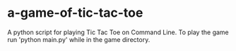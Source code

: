 # a-game-of-tic-tac-toe
A python script for playing Tic Tac Toe on Command Line.
To play the game run 'python main.py' while in the game directory.
